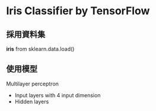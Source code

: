 # Iris Classifier by TensorFlow

## 採用資料集
**iris** from sklearn.data.load()

## 使用模型
Multilayer perceptron
* Input layers with 4 input dimension
* Hidden layers 
